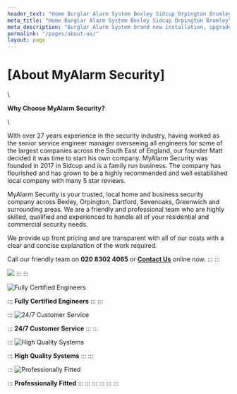 ```yaml
---
header_text: "Home Burglar Alarm System Bexley Sidcup Orpington Bromley"
meta_title: "Home Burglar Alarm System Bexley Sidcup Orpington Bromley"
meta_description: "Burglar Alarm System brand new installation, upgrade, service, battery change, panel replacement, decommision. Bexley, Dartford, Orpington, Bromley, Sevenoaks."
permalink: "/pages/about-us/"
layout: page
---
```


# [About MyAlarm Security] 

\

**Why Choose MyAlarm Security?**

\

With over 27 years experience in the security industry, having worked as the senior service engineer manager overseeing all engineers for some of the largest companies across the South East of England, our founder Matt decided it was time to start his own company. MyAlarm Security was founded in 2017 in Sidcup and is a family run business. The company has flourished and has grown to be a highly recommended and well established local company with many 5 star reviews.

MyAlarm Security is your trusted, local home and business security company across Bexley, Orpington, Dartford, Sevenoaks, Greenwich and surrounding areas. We are a friendly and professional team who are highly skilled, qualified and experienced to handle all of your residential and commercial security needs.

We provide up front pricing and are transparent with all of our costs with a clear and concise explanation of the work required.

Call our friendly team on **020 8302 4065** or [**Contact Us**](../contact.php.html) online now.
:::
:::

![](https://res.cloudinary.com/kbs/image/upload/f_auto,q_auto/kn0qr1ujabqxosacfamc.webp)
:::
:::

![Fully Certified Engineers](https://res.cloudinary.com/kbs/image/upload/f_auto,q_auto/fwpfv2puojru2u2ks6gr.webp)

::: 
**Fully Certified Engineers**
:::
:::

::: 
![24/7 Customer Service](https://res.cloudinary.com/kbs/image/upload/f_auto,q_auto/tkiznag6ogjvhhqyw3ph.webp)

::: 
**24/7 Customer Service**
:::
:::

::: 
![High Quality Systems](https://res.cloudinary.com/kbs/image/upload/f_auto,q_auto/jffbllclgfvjzwir2pqr.webp)

::: 
**High Quality Systems**
:::
:::

::: 
![Professionally Fitted](https://res.cloudinary.com/kbs/image/upload/f_auto,q_auto/qfioyjlsi8djqiablpbw.webp)

::: 
**Professionally Fitted**
:::
:::
:::
:::
:::
:::